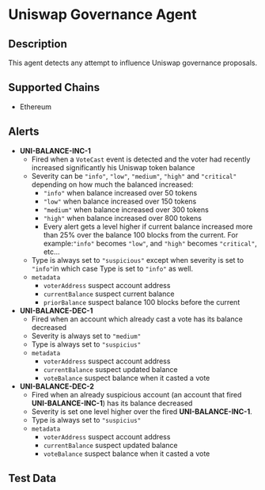# Uniswap Governance Agent

## Description

This agent detects any attempt to influence Uniswap governance proposals.

## Supported Chains

- Ethereum

## Alerts

- **UNI-BALANCE-INC-1**
  - Fired when a `VoteCast` event  is detected and the voter had recently increased significantly his Uniswap token balance
  - Severity can be `"info"`, `"low"`, `"medium"`,  `"high"` and `"critical"` depending on how much the balanced increased:
    * `"info"` when balance increased over 50 tokens
    * `"low"` when balance increased over 150 tokens
    * `"medium"` when balance increased over 300 tokens
    * `"high"` when balance increased over 800 tokens
    * Every alert gets a level higher if current balance increased more than 25% over the balance 100 blocks from the current. For example:`"info"` becomes `"low"`, and `"high"` becomes `"critical"`, etc...
  - Type is always set to `"suspicious"` except when severity is set to `"info"`in which case Type is set to `"info"` as well.
  - `metadata`
    * `voterAddress` suspect account address
    * `currentBalance` suspect current balance
    * `priorBalance` suspect balance 100 blocks before the current
- **UNI-BALANCE-DEC-1**
  * Fired when an account which already cast a vote has its balance decreased
  * Severity is always set to `"medium"`
  * Type is always set to `"suspicius"`
  * `metadata`
    * `voterAddress` suspect account address
    * `currentBalance` suspect updated balance
    * `voteBalance` suspect balance when it casted a vote
- **UNI-BALANCE-DEC-2**
  * Fired when an already suspicious account (an account that fired **UNI-BALANCE-INC-1**) has its balance decreased
  * Severity is set one level higher over the fired **UNI-BALANCE-INC-1**. 
  * Type is always set to `"suspicius"`
  * `metadata`
    * `voterAddress` suspect account address
    * `currentBalance` suspect updated balance
    * `voteBalance` suspect balance when it casted a vote

## Test Data

